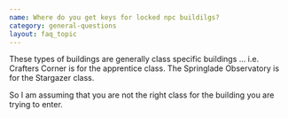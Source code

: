 ```yaml
---
name: Where do you get keys for locked npc buildilgs?
category: general-questions
layout: faq_topic
---
```

These types of buildings are generally class specific buildings ... i.e. Crafters Corner is for the apprentice class. The Springlade Observatory is for the Stargazer class.

So I am assuming that you are not the right class for the building you are trying to enter.
